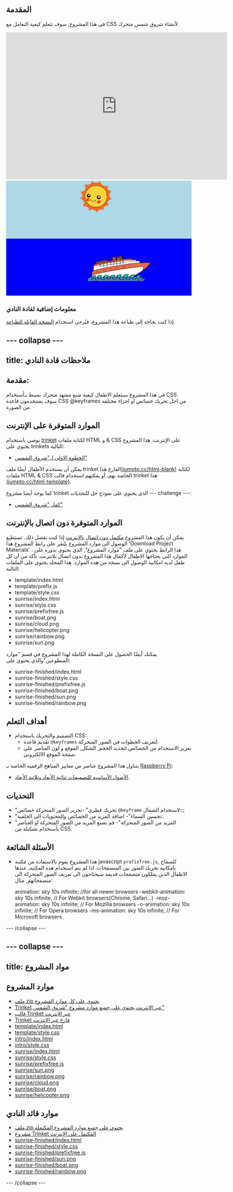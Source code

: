 ## المقدمة

في هذا المشروع, سوف تتعلم كيفية التعامل مع CSS لأنشاء شروق شمس متحرك.

<div class="trinket">
  <iframe src="https://trinket.io/embed/html/abcc0284a3?outputOnly=true&start=result" width="600" height="400" frameborder="0" marginwidth="0" marginheight="0" allowfullscreen>
  </iframe>
  <img src="images/sunrise-final.png">
</div>

### معلومات إضافية لقادة النادي

إذا كنت بحاجة إلى طباعة هذا المشروع، فيُرجى استخدام [النسخة القابلة للطباعة](https://projects.raspberrypi.org/en/projects/sunrise/print).

## \--- collapse \---

## title: ملاحظات قادة النادي

## مقدمة:

في هذا المشروع سيتعلم الاطفال كيفية صنع مشهد متحرك بسيط بـأستخدام CSS. سوف يستخدمون قاعدة CSS @keyframes من اجل تحريك خصائص او اجزاء مختلفة من الصورة.

## الموارد المتوفرة على الإنترنت

نوصي باستخدام [trinket](https://trinket.io/) لكتابة ملفات HTML و & CSS على الإنترنت. هذا المشروع يحتوي على trinkets التالية:

+ [الخطوة الاولى ل"شروق الشمس"](http://jumpto.cc/web-sunrise)

يمكن أن يستخدم الأطفال أيضًا ملف trinket الفارغ هذا[(jumpto.cc/html-blank)](http://jumpto.cc/html-blank) لكتابة ملفات HTML & CSS الخاصة بهم، أو يمكنهم استخدام قالب trinket هذا [(jumpto.cc/html-template)](http://jumpto.cc/html-template).

كما يوجد أيضا مشروع trinket الذي يحتوي على نموذج حل للتحديات \--- challenge \---:

+ [كمل "شروق الشمس"](https://trinket.io/html/abcc0284a3)

## الموارد المتوفرة دون اتصال بالإنترنت

يمكن أن يكون هذا المشروع [مكتمل دون اتصال بالإنترنت](../offline.html) إذا كنت تفضل ذلك. تستطيع الوصول الى موارد المشروع بلنقر على رابط المشروع هذا 'Download Project Materials' . هذا الرابط يحتوي على ملف "موارد المشروع", الذي يحتوي بدوره على الموارد التي يحتاجها الاطفال لأكمال هذا المشروع بدون اتصال بلانترنت. تأكد من أن كل طفل لديه امكانية الوصول الى نسخة من هذه الموارد. هذا المجلد يحتوي على الملفات التالية:

+ template/index.html
+ template/prefix.js
+ template/style.css
+ sunrise/index.html
+ sunrise/style.css
+ sunrise/prefixfree.js
+ sunrise/boat.png
+ sunrise/cloud.png
+ sunrise/helicopter.png
+ sunrise/rainbow.png
+ sunrise/sun.png

يمكنك أيضًا الحصول على النسخة الكاملة لهذا المشروع في قسم "موارد المتطوعين"والذي يحتوي على:

+ sunrise-finished/index.html
+ sunrise-finished/style.css
+ sunrise-finished/prefixfree.js
+ sunrise-finished/boat.png
+ sunrise-finished/sun.png
+ sunrise-finished/rainbow.png

## أهداف التعلم

+ التصميم والتحريك باستخدام CSS: 
    + تقديم قاعدة `@keyframes` لتعريف الخطوات في الصور المتحركة.
    + تعزيز الاستخدام من الخصائص لتحديد الحجم, الشكل, الموقع و لون العناصر على صفحة الموقع الالكتروني.

يتناول هذا المشروع عناصر من معايير المناهج الرقمية الخاصة بـ [Raspberry Pi](http://rpf.io/curriculum):

+ [الأصول الأساسية للتصميمات ثنائية الأبعاد وثلاثية الأبعاد](https://www.raspberrypi.org/curriculum/design/creator).

## التحديات

+ "تحريك قطري" -تحرير الصور المتحركة خصائص `@keyframe` لاستخدام الشمال::;
+ "تحسين السماء"- اضافة المزيد من الخصائص والمحتويات الى الخلفية:.
+ "المزيد من الصور المتحركة"- قم بصنع المزيد من الصور المتحركة او العناصر بأستخدام تشكيلة من CSS. 

## الأسئلة الشائعة

+ هذا المشروع يقوم بالاستفادة من مكتبة javascript `prefixfree.js`, للسماح بامكانية تحريك الصور بين المتصفحات. اذا لم يتم استخدام هذه المكتبة, عندها الاطفال الذين يملكون متصفحات قديمة سيحتاجون الى تعريف الصور المتحركة الى متصفحاتهم, مثال:

    animation: sky 10s infinite;            //for all newer browsers
    -webkit-animation: sky 10s infinite;    // For Webkit browsers(Chrome, Safari...)
    -moz-animation: sky 10s infinite;       // For Mozilla browsers
    -o-animation: sky 10s infinite;         // For Opera browsers
    -ms-animation: sky 10s infinite;        // For Microsoft browsers 
    

\--- /collapse \---

## \--- collapse \---

## title: مواد المشروع

## موارد المشروع

+ [ملف.zip يحتوي على كل موارد المشروع](https://github.com/raspberrypilearning/sunrise/raw/master/en/resources/sunrise-project-resources.zip)
+ [ Trinket عبر الانترنت يحتوي على جميع موارد مشروع "شروق الشمس"](http://jumpto.cc/web-sunrise)
+ [قالب Trinket عبر الإنترنت](http://jumpto.cc/trinket-template)
+ [Trinket فارغ عبر الإنترنت](http://jumpto.cc/trinket-blank)
+ [template/index.html](https://github.com/raspberrypilearning/sunrise/raw/master/en/resources/template-index.html)
+ [template/style.css](https://github.com/raspberrypilearning/sunrise/raw/master/en/resources/template-style.css)
+ [intro/index.html](https://github.com/raspberrypilearning/sunrise/raw/master/en/resources/intro-index.html)
+ [intro/style.css](https://github.com/raspberrypilearning/sunrise/raw/master/en/resources/intro-style.css)
+ [sunrise/index.html](https://github.com/raspberrypilearning/sunrise/raw/master/en/resources/sunrise-index.html)
+ [sunrise/style.css](https://github.com/raspberrypilearning/sunrise/raw/master/en/resources/sunrise-style.css)
+ [sunrise/prefixfree.js](https://github.com/raspberrypilearning/sunrise/raw/master/en/resources/sunrise-prefixfree.js)
+ [sunrise/sun.png](https://github.com/raspberrypilearning/sunrise/raw/master/en/resources/sunrise-sun.png)
+ [sunrise/rainbow.png](https://github.com/raspberrypilearning/sunrise/raw/master/en/resources/sunrise-rainbow.png)
+ [sunrise/cloud.png](https://github.com/raspberrypilearning/sunrise/raw/master/en/resources/sunrise-cloud.png)
+ [sunrise/boat.png](https://github.com/raspberrypilearning/sunrise/raw/master/en/resources/sunrise-boat.png)
+ [sunrise/helicopter.png](https://github.com/raspberrypilearning/sunrise/raw/master/en/resources/sunrise-helicopter.png)

## موارد قائد النادي

+ [ملف.zip يحتوي على جميع موارد المشروع المكتملة](https://github.com/raspberrypilearning/sunrise/raw/master/en/resources/sunrise-volunteer-resources.zip)
+ [مشروع Trinket المكتمل على الإنترنت](https://trinket.io/html/abcc0284a3)
+ [sunrise-finished/index.html](https://github.com/raspberrypilearning/sunrise/raw/master/en/resources/sunrise-finished-index.html)
+ [sunrise-finished/style.css](https://github.com/raspberrypilearning/sunrise/raw/master/en/resources/sunrise-finished-style.css)
+ [sunrise-finished/prefixfree.js](https://github.com/raspberrypilearning/sunrise/raw/master/en/resources/sunrise-finished-prefixfree.js)
+ [sunrise-finished/sun.png](https://github.com/raspberrypilearning/sunrise/raw/master/en/resources/sunrise-finished-sun.png)
+ [sunrise-finished/boat.png](https://github.com/raspberrypilearning/sunrise/raw/master/en/resources/sunrise-finished-boat.png)
+ [sunrise-finished/rainbow.png](https://github.com/raspberrypilearning/sunrise/raw/master/en/resources/sunrise-finished-rainbow.png)

\--- /collapse \---